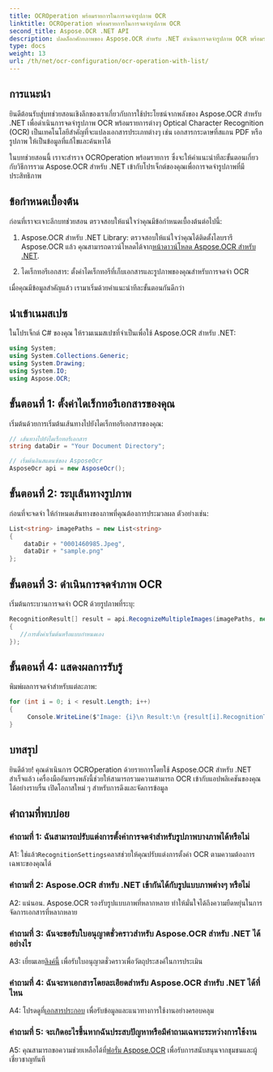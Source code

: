 ```yaml
---
title: OCROperation พร้อมรายการในการจดจำรูปภาพ OCR
linktitle: OCROperation พร้อมรายการในการจดจำรูปภาพ OCR
second_title: Aspose.OCR .NET API
description: ปลดล็อกศักยภาพของ Aspose.OCR สำหรับ .NET ดำเนินการจดจำรูปภาพ OCR พร้อมรายการได้อย่างง่ายดาย เพิ่มประสิทธิภาพการทำงานและการดึงข้อมูลในแอปพลิเคชันของคุณ
type: docs
weight: 13
url: /th/net/ocr-configuration/ocr-operation-with-list/
---
```

## การแนะนำ

ยินดีต้อนรับสู่บทช่วยสอนเชิงลึกของเราเกี่ยวกับการใช้ประโยชน์จากพลังของ Aspose.OCR สำหรับ .NET เพื่อดำเนินการจดจำรูปภาพ OCR พร้อมรายการต่างๆ Optical Character Recognition (OCR) เป็นเทคโนโลยีสำคัญที่จะแปลงเอกสารประเภทต่างๆ เช่น เอกสารกระดาษที่สแกน PDF หรือรูปภาพ ให้เป็นข้อมูลที่แก้ไขและค้นหาได้

ในบทช่วยสอนนี้ เราจะสำรวจ OCROperation พร้อมรายการ ซึ่งจะให้คำแนะนำทีละขั้นตอนเกี่ยวกับวิธีการรวม Aspose.OCR สำหรับ .NET เข้ากับโปรเจ็กต์ของคุณเพื่อการจดจำรูปภาพที่มีประสิทธิภาพ

## ข้อกำหนดเบื้องต้น

ก่อนที่เราจะเจาะลึกบทช่วยสอน ตรวจสอบให้แน่ใจว่าคุณมีข้อกำหนดเบื้องต้นต่อไปนี้:

1.  Aspose.OCR สำหรับ .NET Library: ตรวจสอบให้แน่ใจว่าคุณได้ติดตั้งไลบรารี Aspose.OCR แล้ว คุณสามารถดาวน์โหลดได้จาก[หน้าดาวน์โหลด Aspose.OCR สำหรับ .NET](https://releases.aspose.com/ocr/net/).

2. ไดเร็กทอรีเอกสาร: ตั้งค่าไดเร็กทอรีที่เก็บเอกสารและรูปภาพของคุณสำหรับการจดจำ OCR

เมื่อคุณมีข้อมูลสำคัญแล้ว เรามาเริ่มด้วยคำแนะนำทีละขั้นตอนกันดีกว่า

## นำเข้าเนมสเปซ

ในโปรเจ็กต์ C# ของคุณ ให้รวมเนมสเปซที่จำเป็นเพื่อใช้ Aspose.OCR สำหรับ .NET:

```csharp
using System;
using System.Collections.Generic;
using System.Drawing;
using System.IO;
using Aspose.OCR;
```

## ขั้นตอนที่ 1: ตั้งค่าไดเร็กทอรีเอกสารของคุณ

เริ่มต้นด้วยการเริ่มต้นเส้นทางไปยังไดเร็กทอรีเอกสารของคุณ:
```csharp
// เส้นทางไปยังไดเร็กทอรีเอกสาร
string dataDir = "Your Document Directory";

// เริ่มต้นอินสแตนซ์ของ AsposeOcr
AsposeOcr api = new AsposeOcr();
```

## ขั้นตอนที่ 2: ระบุเส้นทางรูปภาพ

ก่อนที่จะจดจำ ให้กำหนดเส้นทางของภาพที่คุณต้องการประมวลผล ตัวอย่างเช่น:

```csharp
List<string> imagePaths = new List<string>
{
    dataDir + "0001460985.Jpeg",
    dataDir + "sample.png"
};
```

## ขั้นตอนที่ 3: ดำเนินการจดจำภาพ OCR

เริ่มต้นกระบวนการจดจำ OCR ด้วยรูปภาพที่ระบุ:

```csharp
RecognitionResult[] result = api.RecognizeMultipleImages(imagePaths, new RecognitionSettings
{
   //การตั้งค่าเริ่มต้นหรือแบบกำหนดเอง
});
```

## ขั้นตอนที่ 4: แสดงผลการรับรู้

พิมพ์ผลการจดจำสำหรับแต่ละภาพ:

```csharp
for (int i = 0; i < result.Length; i++)
{
	 Console.WriteLine($"Image: {i}\n Result:\n {result[i].RecognitionText}");
}
```

## บทสรุป

ยินดีด้วย! คุณดำเนินการ OCROperation ด้วยรายการโดยใช้ Aspose.OCR สำหรับ .NET สำเร็จแล้ว เครื่องมืออันทรงพลังนี้ช่วยให้สามารถรวมความสามารถ OCR เข้ากับแอปพลิเคชันของคุณได้อย่างราบรื่น เปิดโอกาสใหม่ ๆ สำหรับการดึงและจัดการข้อมูล

## คำถามที่พบบ่อย

### คำถามที่ 1: ฉันสามารถปรับแต่งการตั้งค่าการจดจำสำหรับรูปภาพบางภาพได้หรือไม่

 A1: ใช่แล้ว`RecognitionSettings`คลาสช่วยให้คุณปรับแต่งการตั้งค่า OCR ตามความต้องการเฉพาะของคุณได้

### คำถามที่ 2: Aspose.OCR สำหรับ .NET เข้ากันได้กับรูปแบบภาพต่างๆ หรือไม่

A2: แน่นอน. Aspose.OCR รองรับรูปแบบภาพที่หลากหลาย ทำให้มั่นใจได้ถึงความยืดหยุ่นในการจัดการเอกสารที่หลากหลาย

### คำถามที่ 3: ฉันจะขอรับใบอนุญาตชั่วคราวสำหรับ Aspose.OCR สำหรับ .NET ได้อย่างไร

 A3: เยี่ยมเลย[ลิงค์นี้](https://purchase.aspose.com/temporary-license/) เพื่อรับใบอนุญาตชั่วคราวเพื่อวัตถุประสงค์ในการประเมิน

### คำถามที่ 4: ฉันจะหาเอกสารโดยละเอียดสำหรับ Aspose.OCR สำหรับ .NET ได้ที่ไหน

 A4: โปรดดูที่[เอกสารประกอบ](https://reference.aspose.com/ocr/net/) เพื่อรับข้อมูลและแนวทางการใช้งานอย่างครอบคลุม

### คำถามที่ 5: จะเกิดอะไรขึ้นหากฉันประสบปัญหาหรือมีคำถามเฉพาะระหว่างการใช้งาน

 A5: คุณสามารถขอความช่วยเหลือได้ที่[ฟอรั่ม Aspose.OCR](https://forum.aspose.com/c/ocr/16) เพื่อรับการสนับสนุนจากชุมชนและผู้เชี่ยวชาญทันที
